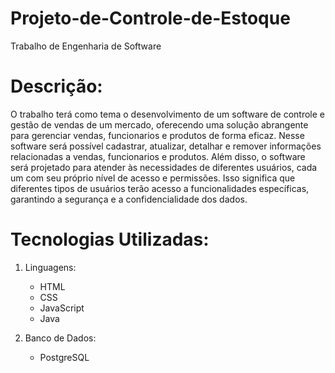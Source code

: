 # Projeto-de-Controle-de-Estoque
Trabalho de Engenharia de Software

# Descrição:

  O trabalho terá como tema o desenvolvimento de um software de controle e gestão de vendas de um mercado, oferecendo uma solução abrangente para gerenciar vendas, funcionarios e produtos de forma eficaz. Nesse software será possível cadastrar, atualizar, detalhar e remover informações relacionadas a vendas, funcionarios e produtos.
Além disso, o software será projetado para atender às necessidades de diferentes usuários, cada um com seu próprio nível de acesso e permissões. Isso significa que diferentes tipos de usuários terão acesso a funcionalidades específicas, garantindo a segurança e a confidencialidade dos dados.

# Tecnologias Utilizadas:
1. Linguagens:
   - HTML
   - CSS
   - JavaScript
   - Java

2. Banco de Dados:
   - PostgreSQL
